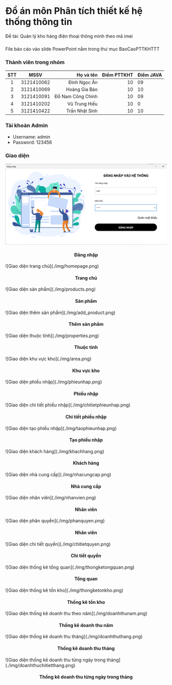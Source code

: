 # Đồ án môn Phân tích thiết kế hệ thống thông tin
 Đề tài: Quản lý kho hàng điện thoại thông minh theo mã imei
 ### 
 File báo cáo vào slide PowerPoint nằm trong thư mục BaoCaoPTTKHTTT
 ### Thành viên trong nhóm
 |STT  |MSSV        |Họ và tên         |Điểm PTTKHT|Điểm JAVA|  
|:---:|:----------:|-------------------:|---------:|----------|
|1    |3121410062  |Đinh Ngọc Ân       |10         |09        |
|2    |3121410069  |Hoàng Gia Bảo      |10         |10        |
|3    |3121410091  |Đỗ Nam Công Chính  |10         |09        |
|4    |3121410202  |Vũ Trung Hiếu      |10         |0         |
|5    |3121410422  |Trần Nhật Sinh     |10         |10        |
### Tài khoản Admin
- Username: admin
- Password: 123456
### Giao diện
 ![Giao diện đăng nhập](./img/login.png)
 <h4 align="center">Đăng nhập</h4>
![Giao diện trang chủ](./img/homepage.png)
 <h4 align="center">Trang chủ</h4>
![Giao diện sản phẩm](./img/products.png)
 <h4 align="center">Sản phẩm</h4>
![Giao diện thêm sản phẩm](./img/add_product.png)
 <h4 align="center">Thêm sản phẩm</h4>
![Giao diện thuộc tính](./img/properties.png)
 <h4 align="center">Thuộc tính</h4>
![Giao diện khu vực kho](./img/area.png)
 <h4 align="center">Khu vực kho</h4>
![Giao diện phiếu nhập](./img/phieunhap.png)
 <h4 align="center">Phiếu nhập</h4>
![Giao diện chi tiết phiếu nhập](./img/chitietphieunhap.png)
 <h4 align="center">Chi tiết phiếu nhập</h4>
![Giao diện tạo phiếu nhập](./img/taophieunhap.png)
 <h4 align="center">Tạo phiếu nhập</h4>
![Giao diện khách hàng](./img/khachhang.png)
 <h4 align="center">Khách hàng</h4>
![Giao diện nhà cung cấp](./img/nhacungcap.png)
 <h4 align="center">Nhà cung cấp</h4>
![Giao diện nhân viên](./img/nhanvien.png)
 <h4 align="center">Nhân viên</h4>
![Giao diện phân quyền](./img/phanquyen.png)
 <h4 align="center">Nhân viên</h4>
![Giao diện chi tiết quyền](./img/chitietquyen.png)
 <h4 align="center">Chi tiết quyền</h4>
![Giao diện thống kê tổng quan](./img/thongketongquan.png)
 <h4 align="center">Tổng quan</h4>
![Giao diện thống kê tồn kho](./img/thongketonkho.png)
 <h4 align="center">Thống kê tồn kho</h4>
![Giao diện thống kê doanh thu theo năm](./img/doanhthunam.png)
 <h4 align="center">Thống kê doanh thu năm</h4>
![Giao diện thống kê doanh thu tháng](./img/doanhthuthang.png)
 <h4 align="center">Thống kê doanh thu tháng</h4>
![Giao diện thống kê doanh thu từng ngày trong tháng](./img/doanhthuchitietthang.png)
 <h4 align="center">Thống kê doanh thu từng ngày trong tháng</h4>
